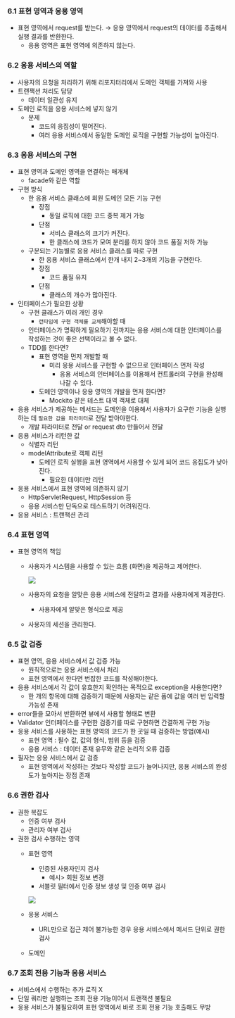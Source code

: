 ### 6.1 표현 영역과 응용 영역

- 표현 영역에서 request를 받는다. → 응용 영역에서 request의 데이터를 추출해서 실행 결과를 반환한다.
    - 응용 영역은 표현 영역에 의존하지 않는다.

### 6.2 응용 서비스의 역할

- 사용자의 요청을 처리하기 위해 리포지터리에서 도메인 객체를 가져와 사용
- 트랜잭션 처리도 담당
    - 데이터 일관성 유지
- 도메인 로직을 응용 서비스에 넣지 않기
    - 문제
        - 코드의 응집성이 떨어진다.
        - 여러 응용 서비스에서 동일한 도메인 로직을 구현할 가능성이 높아진다.

### 6.3 응용 서비스의 구현

- 표현 영역과 도메인 영역을 연결하는 매개체
    - facade와 같은 역할
- 구현 방식
    - 한 응용 서비스 클래스에 회원 도메인 모든 기능 구현
        - 장점
            - 동일 로직에 대한 코드 중복 제거 가능
        - 단점
            - 서비스 클래스의 크기가 커진다.
            - 한 클래스에 코드가 모여 분리를 하지 않아 코드 품질 저하 가능
    - 구분되는 기능별로 응용 서비스 클래스를 따로 구현
        - 한 응용 서비스 클래스에서 한개 내지 2~3개의 기능을 구현한다.
        - 장점
            - 코드 품질 유지
        - 단점
            - 클래스의 개수가 많아진다.
- 인터페이스가 필요한 상황
    - 구현 클래스가 여러 개인 경우
        - `런타임에 구현 객체를 교체`해야할 때
    - 인터페이스가 명확하게 필요하기 전까지는 응용 서비스에 대한 인터페이스를 작성하는 것이 좋은 선택이라고 볼 수 없다.
    - TDD를 한다면?
        - 표현 영역을 먼저 개발할 때
            - 미리 응용 서비스를 구현할 수 없으므로 인터페이스 먼저 작성
                - 응용 서비스의 인터페이스를 이용해서 컨트롤러의 구현을 완성해 나갈 수 있다.
        - 도메인 영역이나 응용 영역의 개발을 먼저 한다면?
            - Mockito 같은 테스트 대역 객체로 대체
- 응용 서비스가 제공하는 메서드는 도메인을 이용해서 사용자가 요구한 기능을 실행하는 데 `필요한 값을 파라미터`로 전달 받아야한다.
    - 개발 파라미터로 전달 or request dto 만들어서 전달
- 응용 서비스가 리턴한 값
    - 식별자 리턴
    - modelAttribute로 객체 리턴
        - 도메인 로직 실행을 표현 영역에서 사용할 수 있게 되어 코드 응집도가 낮아진다.
            - 필요한 데이터만 리턴
- 응용 서비스에서 표현 영역에 의존하지 않기
    - HttpServletRequest, HttpSession 등
    - 응용 서비스만 단독으로 테스트하기 어려워진다.
- 응용 서비스 : 트랜잭션 관리

### 6.4 표현 영역

- 표현 영역의 책임
    - 사용자가 시스템을 사용할 수 있는 흐름 (화면)을 제공하고 제어한다.
        
        ![](https://velog.velcdn.com/images/bjo6300/post/0b015aba-1985-4353-9c07-9747ece1bcc9/image.png)

        
    - 사용자의 요청을 알맞은 응용 서비스에 전달하고 결과를 사용자에게 제공한다.
        - 사용자에게 알맞은 형식으로 제공
    - 사용자의 세션을 관리한다.

### 6.5 값 검증

- 표현 영역, 응용 서비스에서 값 검증 가능
    - 원칙적으로는 응용 서비스에서 처리
    - 표현 영역에서 한다면 번잡한 코드를 작성해야한다.
- 응용 서비스에서 각 값이 유효한지 확인하는 목적으로 exception을 사용한다면?
    - 한 개의 항목에 대해 검증하기 때문에 사용자는 같은 폼에 값을 여러 번 입력할 가능성 존재
- error들을 모아서 반환하면 뷰에서 사용할 형태로 변환
- Validator 인터페이스를 구현한 검증기를 따로 구현하면 간결하게 구현 가능
- 응용 서비스를 사용하는 표현 영역의 코드가 한 곳일 때 검증하는 방법(예시)
    - 표현 영역 : 필수 값, 값의 형식, 범위 등을 검증
    - 응용 서비스 : 데이터 존재 유무와 같은 논리적 오류 검증
- 필자는 응용 서비스에서 값 검증
    - 표현 영역에서 작성하는 것보다 작성할 코드가 늘어나지만, 응용 서비스의 완성도가 높아지는 장점 존재

### 6.6 권한 검사

- 권한 복잡도
    - 인증 여부 검사
    - 관리자 여부 검사
- 권한 검사 수행하는 영역
    - 표현 영역
        - 인증된 사용자인지 검사
            - 예시> 회원 정보 변경
        - 서블릿 필터에서 인증 정보 생성 및 인증 여부 검사
        
        ![](https://velog.velcdn.com/images/bjo6300/post/8aaa4db5-cd83-446d-b288-bde852bffa1f/image.png)

        
    - 응용 서비스
        - URL만으로 접근 제어 불가능한 경우 응용 서비스에서 메서드 단위로 권한 검사
    - 도메인

### 6.7 조회 전용 기능과 응용 서비스

- 서비스에서 수행하는 추가 로직 X
- 단일 쿼리만 실행하는 조회 전용 기능이어서 트랜잭션 불필요
- 응용 서비스가 불필요하여 표현 영역에서 바로 조회 전용 기능 호출해도 무방
